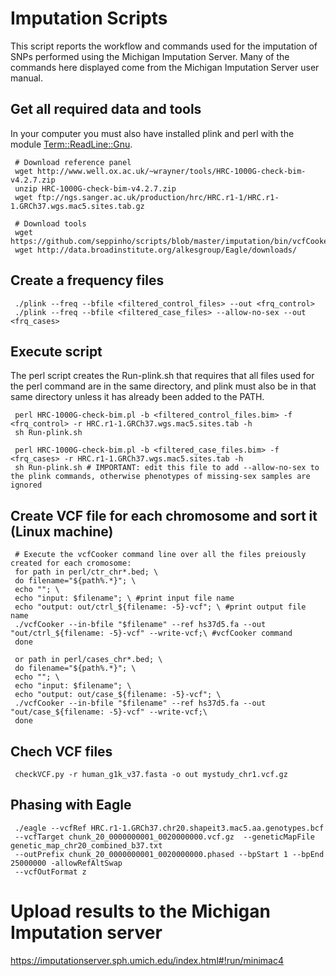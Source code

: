 # Imputation Scripts

This script reports the workflow and commands used for the imputation of SNPs performed using the Michigan Imputation Server. Many of the commands here displayed come from the Michigan Imputation Server user manual.

 ## Get all required data and tools  
 In your computer you must also have installed plink and perl with the module [Term::ReadLine::Gnu](https://coderwall.com/p/kk0hqw/perl-install-term-readline-gnu-on-osx).  
 
     # Download reference panel
     wget http://www.well.ox.ac.uk/~wrayner/tools/HRC-1000G-check-bim-v4.2.7.zip
     unzip HRC-1000G-check-bim-v4.2.7.zip
     wget ftp://ngs.sanger.ac.uk/production/hrc/HRC.r1-1/HRC.r1-1.GRCh37.wgs.mac5.sites.tab.gz
     
     # Download tools
     wget https://github.com/seppinho/scripts/blob/master/imputation/bin/vcfCooker
     wget http://data.broadinstitute.org/alkesgroup/Eagle/downloads/ 


 ## Create a frequency files
     ./plink --freq --bfile <filtered_control_files> --out <frq_control>
     ./plink --freq --bfile <filtered_case_files> --allow-no-sex --out <frq_cases>

 ## Execute script
 The perl script creates the Run-plink.sh that requires that all files used for the perl command are in the same directory, and plink must also be in that same directory unless it has already been added to the PATH.
 
     perl HRC-1000G-check-bim.pl -b <filtered_control_files.bim> -f <frq_control> -r HRC.r1-1.GRCh37.wgs.mac5.sites.tab -h
     sh Run-plink.sh
     
     perl HRC-1000G-check-bim.pl -b <filtered_case_files.bim> -f <frq_cases> -r HRC.r1-1.GRCh37.wgs.mac5.sites.tab -h
     sh Run-plink.sh # IMPORTANT: edit this file to add --allow-no-sex to the plink commands, otherwise phenotypes of missing-sex samples are ignored

 ## Create VCF file for each chromosome and sort it (Linux machine)
     # Execute the vcfCooker command line over all the files preiously created for each cromosome:
     for path in perl/ctr_chr*.bed; \
     do filename="${path%.*}"; \
     echo ""; \
     echo "input: $filename"; \ #print input file name
     echo "output: out/ctrl_${filename: -5}-vcf"; \ #print output file name
     ./vcfCooker --in-bfile "$filename" --ref hs37d5.fa --out "out/ctrl_${filename: -5}-vcf" --write-vcf;\ #vcfCooker command
     done
     
     or path in perl/cases_chr*.bed; \
     do filename="${path%.*}"; \
     echo ""; \
     echo "input: $filename"; \
     echo "output: out/case_${filename: -5}-vcf"; \
     ./vcfCooker --in-bfile "$filename" --ref hs37d5.fa --out "out/case_${filename: -5}-vcf" --write-vcf;\
     done

 ## Chech VCF files
     checkVCF.py -r human_g1k_v37.fasta -o out mystudy_chr1.vcf.gz

 ## Phasing with Eagle
     ./eagle --vcfRef HRC.r1-1.GRCh37.chr20.shapeit3.mac5.aa.genotypes.bcf
     --vcfTarget chunk_20_0000000001_0020000000.vcf.gz  --geneticMapFile genetic_map_chr20_combined_b37.txt
     --outPrefix chunk_20_0000000001_0020000000.phased --bpStart 1 --bpEnd 25000000 -allowRefAltSwap
     --vcfOutFormat z

# Upload results to the Michigan Imputation server
https://imputationserver.sph.umich.edu/index.html#!run/minimac4
